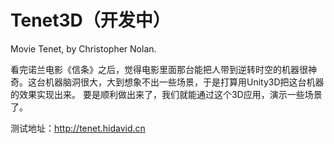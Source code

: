# Tenet3D（开发中）

Movie Tenet, by Christopher Nolan.

看完诺兰电影《信条》之后，觉得电影里面那台能把人带到逆转时空的机器很神奇。这台机器脑洞很大，大到想象不出一些场景，于是打算用Unity3D把这台机器的效果实现出来。
要是顺利做出来了，我们就能通过这个3D应用，演示一些场景了。

测试地址：http://tenet.hidavid.cn

